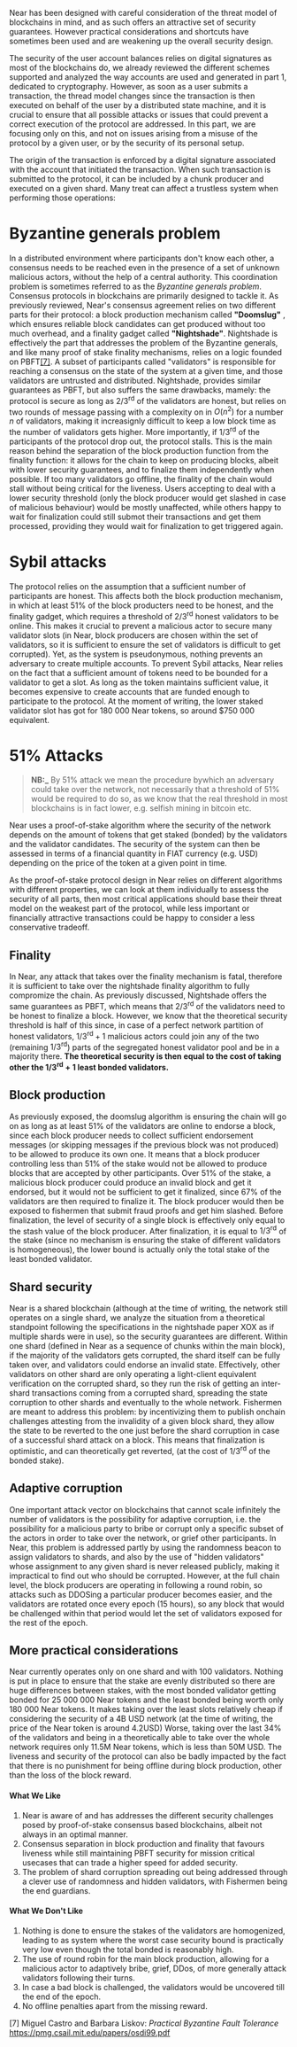Near has been designed with careful consideration of the threat model of blockchains in mind, and as such offers an attractive set of security guarantees. However practical considerations and shortcuts have sometimes been used and are weakening up the overall security design.

The security of the user account balances relies on digital signatures as most of the blockchains do, we already reviewed the different schemes supported and analyzed the way accounts are used and generated in part 1, dedicated to cryptography.
However, as soon as a user submits a transaction, the thread model changes since the transaction is then executed on behalf of the user by a distributed state machine, and it is crucial to ensure that all possible attacks or issues that could prevent a correct execution of the protocol are addressed. In this part, we are focusing only on this, and not on issues arising from a misuse of the protocol by a given user, or by the security of its personal setup.

The origin of the transaction is enforced by a digital signature associated with the account that initiated the transaction. When such transaction is submitted to the protocol, it can be included by a chunk producer and executed on a given shard. Many treat can affect a trustless system when performing those operations:

# Byzantine generals problem

In a distributed environment where participants don't know each other, a consensus needs to be reached even in the presence of a set of unknown malicious actors, without the help of a central authority.
This coordination problem is sometimes referred to as the _Byzantine generals problem_. Consensus protocols in blockchains are primarily designed to tackle it.
As previously reviewed, Near's consensus agreement relies on two different parts for their protocol: a block production mechanism called __"Doomslug"__ , which ensures reliable block candidates can get produced without too much overhead, and a finality gadget called __"Nightshade"__. Nightshade is effectively the part that addresses the problem of the Byzantine generals, and like many proof of stake finality mechanisms, relies on a logic founded on PBFT[[7]](#7). A subset of participants called "validators" is responsible for reaching a consensus on the state of the system at a given time, and those validators are untrusted and distributed. Nightshade, provides similar guarantees as PBFT, but also suffers the same drawbacks, mamely: the protocol is secure as long as $2/3^\textrm{rd}$ of the validators are honest, but relies on two rounds of message passing with a complexity on in $O(n^2)$ for a number $n$ of validators, making it increasignly difficult to keep a low block time as the number of validators gets higher.
More importantly, if $1/3^\textrm{rd}$ of the participants of the protocol drop out, the protocol stalls.
This is the main reason behind the separation of the block production function from the finality function: it allows for the chain to keep on producing blocks, albeit with lower security guarantees, and to finalize them independently when possible. If too many validators go offline, the finality of the chain would stall without being critical for the liveness. Users accepting to deal with a lower security threshold (only the block producer would get slashed in case of malicious behaviour) would be mostly unaffected, while others happy to wait for finalization could still submot their transactions and get them processed, providing they would wait for finalization to get triggered again.

# Sybil attacks

The protocol relies on the assumption that a sufficient number of participants are honest. This affects both the block production mechanism, in which at least $51\%$ of the block producters need to be honest, and the finality gadget, which requires a threshold of $2/3^\textrm{rd}$ honest validators to be online. This makes it crucial to prevent a malicious actor to secure many validator slots (in Near, block producers are chosen within the set of validators, so it is sufficient to ensure the set of validators is difficult to get corrupted). Yet, as the system is pseudonymous, nothing prevents an adversary to create multiple accounts.
To prevent Sybil attacks, Near relies on the fact that a sufficient amount of tokens need to be bounded for a validator to get a slot. As long as the token maintains sufficient value, it becomes expensive to create accounts that are funded enough to participate to the protocol.
At the moment of writing, the lower staked validator slot has got for 180 000 Near tokens, so around $750 000 equivalent.

# $51\%$ Attacks

> **NB:_**  By $51\%$ attack we mean the procedure bywhich an adversary could take over the network, not necessarily that a threshold of $51\%$ would be required to do so, as we know that the real threshold in most blockchains is in fact lower, e.g. selfish mining in bitcoin etc.

Near uses a proof-of-stake algorithm where the security of the network depends on the amount of tokens that get staked (bonded) by the validators and the validator candidates. The security of the system can then be assessed in terms of a financial quantity in FIAT currency (e.g. USD) depending on the price of the token at a given point in time.

As the proof-of-stake protocol design in Near relies on different algorithms with different properties, we can look at them individually to assess the security of all parts, then most critical applications should base their threat model on the weakest part of the protocol, while less important or financially attractive transactions could be happy to consider a less conservative tradeoff.

## Finality

In Near, any attack that takes over the finality mechanism is fatal, therefore it is sufficient to take over the nightshade finality algorithm to fully compromize the chain. As previously discussed, Nightshade offers the same guarantees as PBFT, which means that $2/3^\textrm{rd}$ of the validators need to be honest to finalize a block. However, we know that the theoretical security threshold is half of this since, in case of a perfect network partition of honest validators, $1/3^\textrm{rd}+1$ malicious actors could join any of the two (remaining $1/3^\textrm{rd}$) parts of the segregated honest validator pool and be in a majority there.
__The theoretical security is then equal to the cost of taking other the $1/3^\textrm{rd}+1$ least bonded validators.__

## Block production

As previously exposed, the doomslug algorithm is ensuring the chain will go on as long as at least $51\%$ of the validators are online to endorse a block, since each block producer needs to collect sufficient endorsement messages (or skipping messages if the previous block was not produced) to be allowed to produce its own one. It means that a block producer controlling less than $51\%$ of the stake would not be allowed to produce blocks that are accepted by other participants. Over $51\%$ of the stake, a malicious block producer could produce an invalid block and get it endorsed, but it would not be sufficient to get it finalized, since $67\%$ of the validators are then required to finalize it. The block producer would then be exposed to fishermen that submit fraud proofs and get him slashed. Before finalization, the level of security of a single block is effectively only equal to the stash value of the block producer. After finalization, it is equal to $1/3^\textrm{rd}$ of the stake (since no mechanism is ensuring the stake of different validators is homogeneous), the lower bound is actually only the total stake of the least bonded validator. 

## Shard security

Near is a shared blockchain (although at the time of writing, the network still operates on a single shard, we analyze the situation from a theoretical standpoint following the specifications in the nightshade paper XOX as if multiple shards were in use), so the security guarantees are different.
Within one shard (defined in Near as a sequence of chunks within the main block), if the majority of the validators gets corrupted, the shard itself can be fully taken over, and validators could endorse an invalid state. Effectively, other validators on other shard are only operating a light-client equivalent verification on the corrupted shard, so they run the risk of getting an inter-shard transactions coming from a corrupted shard, spreading the state corruption to other shards and eventually to the whole network.
Fishermen are meant to address this problem: by incentivizing them to publish onchain challenges attesting from the invalidity of a given block shard, they allow the state to be reverted to the one just before the shard corruption in case of a successful shard attack on a block. This means that finalization is optimistic, and can theoretically get reverted, (at the cost of $1/3^\textrm{rd}$ of the bonded stake).

## Adaptive corruption

One important attack vector on blockchains that cannot scale infinitely the number of validators is the possibility for adaptive corruption, i.e. the possibility for a malicious party to bribe or corrupt only a specific subset of the actors in order to take over the network, or grief other participants.
In Near, this problem is addressed partly by using the randomness beacon to assign validators to shards, and also by the use of "hidden validators" whose assignment to any given shard is never released publicly, making it impractical to find out who should be corrupted.
However, at the full chain level, the block producers are operating in following a round robin, so attacks such as DDOSing a particular producer becomes easier, and the validators are rotated once every epoch (15 hours), so any block that would be challenged within that period would let the set of validators exposed for the rest of the epoch.

## More practical considerations

Near currently operates only on one shard and with 100 validators. Nothing is put in place to ensure that the stake are evenly distributed so there are huge differences between stakes, with the most bonded validator getting bonded for 25 000 000 Near tokens and the least bonded being worth only 180 000 Near tokens. It makes taking over the least slots relatively cheap if considering the security of a 4B USD network (at the time of writing, the price of the Near token is around 4.2USD)
Worse, taking over the last 34% of the validators and being in a theoretically able to take over the whole network requires only 11.5M Near tokens, which is less than 50M USD.
The liveness and security of the protocol can also be badly impacted by the fact that there is no punishment for being offline during block production, other than the loss of the block reward.

#### What We Like

1. Near is aware of and has addresses the different security challenges posed by proof-of-stake consensus based blockchains, albeit not always in an optimal manner.
2. Consensus separation in block production and finality that favours liveness while still maintaining PBFT security for mission critical usecases that can trade a higher speed for added security.
3. The problem of shard corruption spreading out being addressed through a clever use of randomness and hidden validators, with Fishermen being the end guardians.

#### What We Don't Like

1. Nothing is done to ensure the stakes of the validators are homogenized, leading to as system where the worst case security bound is practically very low even though the total bonded is reasonably high.
2. The use of round robin for the main block production, allowing for a malicious actor to adaptively bribe, grief, DDos, of more generally attack validators following their turns.
3. In case a bad block is challenged, the validators would be uncovered till the end of the epoch.
4. No offline penalties apart from the missing reward.

<a id="7">[7]</a> Miguel Castro and Barbara Liskov: _Practical Byzantine Fault Tolerance_  https://pmg.csail.mit.edu/papers/osdi99.pdf